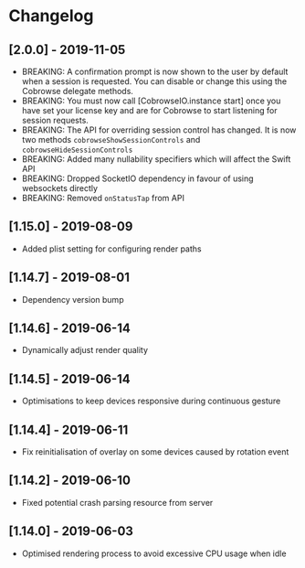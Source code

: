 # Changelog

## [2.0.0] - 2019-11-05
- BREAKING: A confirmation prompt is now shown to the user by default when a session is requested.
            You can disable or change this using the Cobrowse delegate methods.
- BREAKING: You must now call [CobrowseIO.instance start] once you have set your license key and are
            for Cobrowse to start listening for session requests.
- BREAKING: The API for overriding session control has changed. It is now two methods `cobrowseShowSessionControls` and `cobrowseHideSessionControls`
- BREAKING: Added many nullability specifiers which will affect the Swift API
- BREAKING: Dropped SocketIO dependency in favour of using websockets directly
- BREAKING: Removed `onStatusTap` from API

## [1.15.0] - 2019-08-09
- Added plist setting for configuring render paths

## [1.14.7] - 2019-08-01
- Dependency version bump

## [1.14.6] - 2019-06-14
- Dynamically adjust render quality

## [1.14.5] - 2019-06-14
- Optimisations to keep devices responsive during continuous gesture

## [1.14.4] - 2019-06-11
- Fix reinitialisation of overlay on some devices caused by rotation event

## [1.14.2] - 2019-06-10
- Fixed potential crash parsing resource from server

## [1.14.0] - 2019-06-03
- Optimised rendering process to avoid excessive CPU usage when idle
